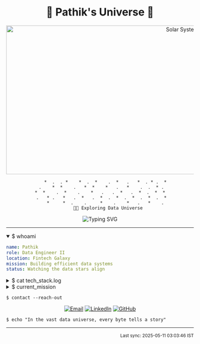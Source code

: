<div align="center">
  <h1>🌌 Pathik's Universe 🚀</h1>

   
  <div align="center">
    <img src="https://i.giphy.com/media/v1.Y2lkPTc5MGI3NjExcXpuODgzdDI5Z3VsOGJtM2trMmJnajQ5dWE5ejhmb3Q1bjl6cXZ6eSZlcD12MV9pbnRlcm5hbF9naWZfYnlfaWQmY3Q9Zw/d1zp7XeNrzpWo/giphy.gif" alt="Solar System Animation" width="1000" height="400">
  </div>

```ascii
    *  .  . *    *  .  *    .  *   .   *  . * .  *
 .    *  *    .   *  *    *   .   *    .  .  * .
*  *    .  *    .    *   .   .  *   .  *  .  *  *
 .   * .   *   .  *   .  *  .  *  .  *  .  *  .  *
    *     *  .    .     *    .    *   .   *    .
      👨‍🚀 Exploring Data Universe
```

![Typing SVG](https://readme-typing-svg.herokuapp.com?font=JetBrains+Mono&size=12&duration=2000&pause=1000&color=00FF00&center=true&vCenter=true&random=false&width=435&lines=SELECT+*+FROM+universe;while(true)+%7B+explore();+%7D;JOIN+data_engineering+ON+passion;CREATE+VIEW+awesome_solutions)
</div>

---

<details open>
<summary>$ whoami</summary>

```yaml
name: Pathik
role: Data Engineer II
location: Fintech Galaxy
mission: Building efficient data systems
status: Watching the data stars align
```
</details>

<details>
<summary>$ cat tech_stack.log</summary>

```python
class DataEngineer:
    def __init__(self):
        self.languages = ['Python', 'C++', 'Java']
        self.databases = ['PostgreSQL', 'MongoDB', 'Redis', 'Clickhouse']
        self.cloud = ['AWS', 'GCP', 'Azure']
        self.tools = ['Airflow', 'Grafana', 'Prometheus']
        self.mode = 'Always Learning'
```
</details>

<details>
<summary>$ current_mission</summary>

```shell
🔭 Building data pipelines
🌱 Optimizing cloud infrastructure
⚡ Creating a travel startup
```
</details>

```shell
$ contact --reach-out
```

<div align="center">

[![Email](https://img.shields.io/badge/Email-pathik@github.com-00FF00?style=flat&logo=gmail&logoColor=white)](mailto:prsaurav111@gmail.com)
[![LinkedIn](https://img.shields.io/badge/LinkedIn-Connect-00FF00?style=flat&logo=linkedin&logoColor=white)](https://www.linkedin.com/in/pathik-raw-saurav/)
[![GitHub](https://img.shields.io/badge/GitHub-Follow-00FF00?style=flat&logo=github&logoColor=white)](https://github.com/Pathik-code)

</div>

```shell
$ echo "In the vast data universe, every byte tells a story"
```

---

<div align="right">
<sub>Last sync: 2025-05-11 03:03:46 IST</sub>
</div>